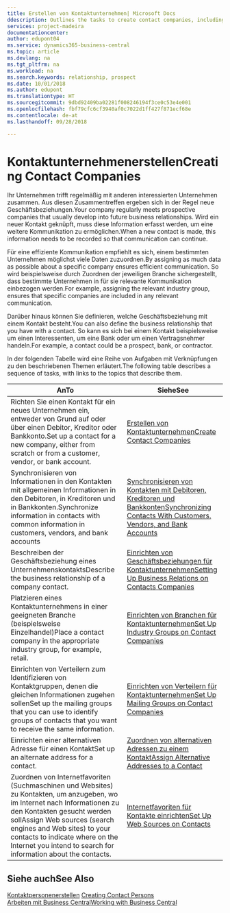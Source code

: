 ```yaml
---
title: Erstellen von Kontaktunternehmen| Microsoft Docs
ddescription: Outlines the tasks to create contact companies, including assigning relevant data about prospects and defining the business relationships you have with companies.
services: project-madeira
documentationcenter: 
author: edupont04
ms.service: dynamics365-business-central
ms.topic: article
ms.devlang: na
ms.tgt_pltfrm: na
ms.workload: na
ms.search.keywords: relationship, prospect
ms.date: 10/01/2018
ms.author: edupont
ms.translationtype: HT
ms.sourcegitcommit: 9dbd92409ba02281f008246194f3ce0c53e4e001
ms.openlocfilehash: fbf79cfc6cf3940af0c7022d1ff427f871ecf68e
ms.contentlocale: de-at
ms.lasthandoff: 09/28/2018

---
```

# <a name="creating-contact-companies"></a><span data-ttu-id="acfe2-102">Kontaktunternehmenerstellen</span><span class="sxs-lookup"><span data-stu-id="acfe2-102">Creating Contact Companies</span></span>
<span data-ttu-id="acfe2-103">Ihr Unternehmen trifft regelmäßig mit anderen interessierten Unternehmen zusammen. Aus diesen Zusammentreffen ergeben sich in der Regel neue Geschäftsbeziehungen.</span><span class="sxs-lookup"><span data-stu-id="acfe2-103">Your company regularly meets prospective companies that usually develop into future business relationships.</span></span> <span data-ttu-id="acfe2-104">Wird ein neuer Kontakt geknüpft, muss diese Information erfasst werden, um eine weitere Kommunikation zu ermöglichen.</span><span class="sxs-lookup"><span data-stu-id="acfe2-104">When a new contact is made, this information needs to be recorded so that communication can continue.</span></span>

<span data-ttu-id="acfe2-105">Für eine effiziente Kommunikation empfiehlt es sich, einem bestimmten Unternehmen möglichst viele Daten zuzuordnen.</span><span class="sxs-lookup"><span data-stu-id="acfe2-105">By assigning as much data as possible about a specific company ensures efficient communication.</span></span> <span data-ttu-id="acfe2-106">So wird beispielsweise durch Zuordnen der jeweiligen Branche sichergestellt, dass bestimmte Unternehmen in für sie relevante Kommunikation einbezogen werden.</span><span class="sxs-lookup"><span data-stu-id="acfe2-106">For example, assigning the relevant industry group, ensures that specific companies are included in any relevant communication.</span></span>

<span data-ttu-id="acfe2-107">Darüber hinaus können Sie definieren, welche Geschäftsbeziehung mit einem Kontakt besteht.</span><span class="sxs-lookup"><span data-stu-id="acfe2-107">You can also define the business relationship that you have with a contact.</span></span> <span data-ttu-id="acfe2-108">So kann es sich bei einem Kontakt beispielsweise um einen Interessenten, um eine Bank oder um einen Vertragsnehmer handeln.</span><span class="sxs-lookup"><span data-stu-id="acfe2-108">For example, a contact could be a prospect, bank, or contractor.</span></span>

<span data-ttu-id="acfe2-109">In der folgenden Tabelle wird eine Reihe von Aufgaben mit Verknüpfungen zu den beschriebenen Themen erläutert.</span><span class="sxs-lookup"><span data-stu-id="acfe2-109">The following table describes a sequence of tasks, with links to the topics that describe them.</span></span>

| <span data-ttu-id="acfe2-110">An</span><span class="sxs-lookup"><span data-stu-id="acfe2-110">To</span></span> | <span data-ttu-id="acfe2-111">Siehe</span><span class="sxs-lookup"><span data-stu-id="acfe2-111">See</span></span> |
| --- | --- |
| <span data-ttu-id="acfe2-112">Richten Sie einen Kontakt für ein neues Unternehmen ein, entweder von Grund auf oder über einen Debitor, Kreditor oder Bankkonto.</span><span class="sxs-lookup"><span data-stu-id="acfe2-112">Set up a contact for a new company, either from scratch or from a customer, vendor, or bank account.</span></span> |[<span data-ttu-id="acfe2-113">Erstellen von Kontaktunternehmen</span><span class="sxs-lookup"><span data-stu-id="acfe2-113">Create Contact Companies</span></span>](marketing-how-create-contact-companies.md) |
| <span data-ttu-id="acfe2-114">Synchronisieren von Informationen in den Kontakten mit allgemeinen Informationen in den Debitoren, in Kreditoren und in Bankkonten.</span><span class="sxs-lookup"><span data-stu-id="acfe2-114">Synchronize information in contacts with common information in customers, vendors, and bank accounts</span></span> |[<span data-ttu-id="acfe2-115">Synchronisieren von Kontakten mit Debitoren, Kreditoren und Bankkonten</span><span class="sxs-lookup"><span data-stu-id="acfe2-115">Synchronizing Contacts With Customers, Vendors, and Bank Accounts</span></span>](marketing-synchronize-contacts-customers-vendors-bank-accounts.md) |
| <span data-ttu-id="acfe2-116">Beschreiben der Geschäftsbeziehung eines Unternehmenskontakts</span><span class="sxs-lookup"><span data-stu-id="acfe2-116">Describe the business relationship of a company contact.</span></span> |[<span data-ttu-id="acfe2-117">Einrichten von Geschäftsbeziehungen für Kontaktunternehmen</span><span class="sxs-lookup"><span data-stu-id="acfe2-117">Setting Up Business Relations on Contacts Companies</span></span>](marketing-business-relations.md) |
| <span data-ttu-id="acfe2-118">Platzieren eines Kontaktunternehmens in einer geeigneten Branche (beispielsweise Einzelhandel)</span><span class="sxs-lookup"><span data-stu-id="acfe2-118">Place a contact company in the appropriate industry group, for example, retail.</span></span> |[<span data-ttu-id="acfe2-119">Einrichten von Branchen für Kontaktunternehmen</span><span class="sxs-lookup"><span data-stu-id="acfe2-119">Set Up Industry Groups on Contact Companies</span></span>](marketing-industry-groups.md) |
| <span data-ttu-id="acfe2-120">Einrichten von Verteilern zum Identifizieren von Kontaktgruppen, denen die gleichen Informationen zugehen sollen</span><span class="sxs-lookup"><span data-stu-id="acfe2-120">Set up the mailing groups that you can use to identify groups of contacts that you want to receive the same information.</span></span> |[<span data-ttu-id="acfe2-121">Einrichten von Verteilern für Kontaktunternehmen</span><span class="sxs-lookup"><span data-stu-id="acfe2-121">Set Up Mailing Groups on Contact Companies</span></span>](marketing-mailing-groups.md) |
| <span data-ttu-id="acfe2-122">Einrichten einer alternativen Adresse für einen Kontakt</span><span class="sxs-lookup"><span data-stu-id="acfe2-122">Set up an alternate address for a contact.</span></span> |[<span data-ttu-id="acfe2-123">Zuordnen von alternativen Adressen zu einem Kontakt</span><span class="sxs-lookup"><span data-stu-id="acfe2-123">Assign Alternative Addresses to a Contact</span></span>](marketing-how-assign-alternate-address.md) |
| <span data-ttu-id="acfe2-124">Zuordnen von Internetfavoriten (Suchmaschinen und Websites) zu Kontakten, um anzugeben, wo im Internet nach Informationen zu den Kontakten gesucht werden soll</span><span class="sxs-lookup"><span data-stu-id="acfe2-124">Assign Web sources (search engines and Web sites) to your contacts to indicate where on the Internet you intend to search for information about the contacts.</span></span> |[<span data-ttu-id="acfe2-125">Internetfavoriten für Kontakte einrichten</span><span class="sxs-lookup"><span data-stu-id="acfe2-125">Set Up Web Sources on Contacts</span></span>](marketing-web-sources.md) |

## <a name="see-also"></a><span data-ttu-id="acfe2-126">Siehe auch</span><span class="sxs-lookup"><span data-stu-id="acfe2-126">See Also</span></span>
<span data-ttu-id="acfe2-127">[Kontaktpersonenerstellen](marketing-create-contact-persons.md) </span><span class="sxs-lookup"><span data-stu-id="acfe2-127">[Creating Contact Persons](marketing-create-contact-persons.md) </span></span>  
[<span data-ttu-id="acfe2-128">Arbeiten mit  Business Central</span><span class="sxs-lookup"><span data-stu-id="acfe2-128">Working with Business Central</span></span>](ui-work-product.md)

